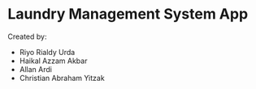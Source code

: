 # Laundry Management System App

Created by:
- Riyo Rialdy Urda
- Haikal Azzam Akbar
- Allan Ardi
- Christian Abraham Yitzak
